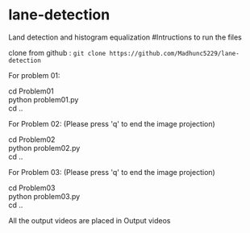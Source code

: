 # lane-detection
Land detection and histogram equalization
#Intructions to run the files  
 
clone from github : 
  `git clone https://github.com/Madhunc5229/lane-detection`

For problem 01:  

cd Problem01  
python problem01.py  
cd ..  

For Problem 02: (Please press 'q' to end the image projection)  

cd Problem02  
python problem02.py  
cd ..  

For Problem 03: (Please press 'q' to end the image projection)  

cd Problem03  
python problem03.py  
cd ..  


All the output videos are placed in Output videos  
